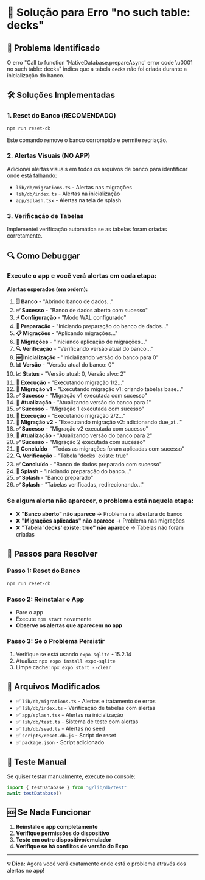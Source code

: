 # 🔧 Solução para Erro "no such table: decks"

## 🚨 Problema Identificado

O erro "Call to function 'NativeDatabase.prepareAsync' error code \u0001 no such table: decks" indica que a tabela `decks` não foi criada durante a inicialização do banco.

## 🛠️ Soluções Implementadas

### 1. **Reset do Banco (RECOMENDADO)**

```bash
npm run reset-db
```

Este comando remove o banco corrompido e permite recriação.

### 2. **Alertas Visuais (NO APP)**

Adicionei alertas visuais em todos os arquivos de banco para identificar onde está falhando:

- `lib/db/migrations.ts` - Alertas nas migrações
- `lib/db/index.ts` - Alertas na inicialização
- `app/splash.tsx` - Alertas na tela de splash

### 3. **Verificação de Tabelas**

Implementei verificação automática se as tabelas foram criadas corretamente.

## 🔍 Como Debuggar

### **Execute o app e você verá alertas em cada etapa:**

**Alertas esperados (em ordem):**

1. **🗄️ Banco** - "Abrindo banco de dados..."
2. **✅ Sucesso** - "Banco de dados aberto com sucesso"
3. **⚡ Configuração** - "Modo WAL configurado"
4. **🚀 Preparação** - "Iniciando preparação do banco de dados..."
5. **📋 Migrações** - "Aplicando migrações..."
6. **🚀 Migrações** - "Iniciando aplicação de migrações..."
7. **🔍 Verificação** - "Verificando versão atual do banco..."
8. **🆕 Inicialização** - "Inicializando versão do banco para 0"
9. **📊 Versão** - "Versão atual do banco: 0"
10. **📈 Status** - "Versão atual: 0, Versão alvo: 2"
11. **🔄 Execução** - "Executando migração 1/2..."
12. **🔧 Migração v1** - "Executando migração v1: criando tabelas base..."
13. **✅ Sucesso** - "Migração v1 executada com sucesso"
14. **🔄 Atualização** - "Atualizando versão do banco para 1"
15. **✅ Sucesso** - "Migração 1 executada com sucesso"
16. **🔄 Execução** - "Executando migração 2/2..."
17. **🔧 Migração v2** - "Executando migração v2: adicionando due_at..."
18. **✅ Sucesso** - "Migração v2 executada com sucesso"
19. **🔄 Atualização** - "Atualizando versão do banco para 2"
20. **✅ Sucesso** - "Migração 2 executada com sucesso"
21. **🎉 Concluído** - "Todas as migrações foram aplicadas com sucesso"
22. **🔍 Verificação** - "Tabela 'decks' existe: true"
23. **✅ Concluído** - "Banco de dados preparado com sucesso"
24. **🚀 Splash** - "Iniciando preparação do banco..."
25. **✅ Splash** - "Banco preparado"
26. **✅ Splash** - "Tabelas verificadas, redirecionando..."

### **Se algum alerta não aparecer, o problema está naquela etapa:**

- ❌ **"Banco aberto" não aparece** → Problema na abertura do banco
- ❌ **"Migrações aplicadas" não aparece** → Problema nas migrações
- ❌ **"Tabela 'decks' existe: true" não aparece** → Tabelas não foram criadas

## 🚀 Passos para Resolver

### **Passo 1: Reset do Banco**

```bash
npm run reset-db
```

### **Passo 2: Reinstalar o App**

- Pare o app
- Execute `npm start` novamente
- **Observe os alertas que aparecem no app**

### **Passo 3: Se o Problema Persistir**

1. Verifique se está usando `expo-sqlite` ~15.2.14
2. Atualize: `npx expo install expo-sqlite`
3. Limpe cache: `npx expo start --clear`

## 🔧 Arquivos Modificados

- ✅ `lib/db/migrations.ts` - Alertas e tratamento de erros
- ✅ `lib/db/index.ts` - Verificação de tabelas com alertas
- ✅ `app/splash.tsx` - Alertas na inicialização
- ✅ `lib/db/test.ts` - Sistema de teste com alertas
- ✅ `lib/db/seed.ts` - Alertas no seed
- ✅ `scripts/reset-db.js` - Script de reset
- ✅ `package.json` - Script adicionado

## 📱 Teste Manual

Se quiser testar manualmente, execute no console:

```javascript
import { testDatabase } from "@/lib/db/test"
await testDatabase()
```

## 🆘 Se Nada Funcionar

1. **Reinstale o app completamente**
2. **Verifique permissões do dispositivo**
3. **Teste em outro dispositivo/emulador**
4. **Verifique se há conflitos de versão do Expo**

---

**💡 Dica:** Agora você verá exatamente onde está o problema através dos alertas no app!
